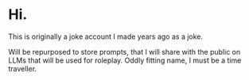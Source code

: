 # Hi.

This is originally a joke account I made years ago as a joke.

Will be repurposed to store prompts, that I will share with the public on LLMs that will be used for roleplay. Oddly fitting name, I must be a time traveller.
